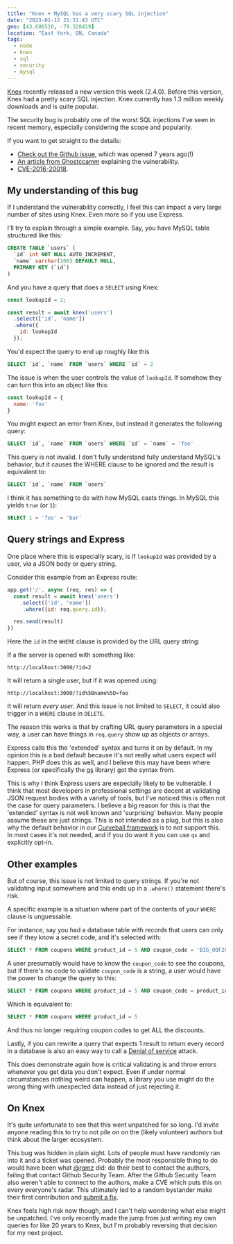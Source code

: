 ```yaml
---
title: "Knex + MySQL has a very scary SQL injection"
date: "2023-01-12 21:31:43 UTC"
geo: [43.686510, -79.328419]
location: "East York, ON, Canada"
tags:
  - node
  - knex
  - sql
  - security
  - mysql
---
```


[Knex][4] recently released a new version this week (2.4.0). Before this version,
Knex had a pretty scary SQL injection. Knex currently has 1.3 million weekly
downloads and is quite popular.

The security bug is probably one of the worst SQL injections I've seen in recent
memory, especially considering the scope and popularily.

If you want to get straight to the details:

* [Check out the Github issue][1], which was opened 7 years ago(!)
* [An article from Ghostccamm][2] explaining the vulnerability.
* [CVE-2016-20018][3].

## My understanding of this bug

If I understand the vulnerability correctly, I feel this can impact a very
large number of sites using Knex. Even more so if you use Express.

I'll try to explain through a simple example. Say, you have MySQL table structured
like this:

```sql
CREATE TABLE `users` (
  `id` int NOT NULL AUTO_INCREMENT,
  `name` varchar(100) DEFAULT NULL,
  PRIMARY KEY (`id`)
)
```

And you have a query that does a `SELECT` using Knex:

```javascript
const lookupId = 2;

const result = await knex('users')
  .select(['id', 'name'])
  .where({
    id: lookupId
  });
```

You'd expect the query to end up roughly like this

```sql
SELECT `id`, `name` FROM `users` WHERE `id` = 2
```

The issue is when the user controls the value of `lookupId`. If somehow they
can turn this into an object like this:

```javascript
const lookupId = {
  name: 'foo'
}
```

You might expect an error from Knex, but instead it generates the following query:

```sql
SELECT `id`, `name` FROM `users` WHERE `id` = `name` = 'foo'
```

This query is not invalid. I don't fully understand fully understand MySQL's behavior,
but it causes the WHERE clause to be ignored and the result is equivalent to:

```sql
SELECT `id`, `name` FROM `users`
```

I think it has something to do with how MySQL casts things. In MySQL this yields `true` (or `1`):

```sql
SELECT 1 = 'foo' = 'bar'
```

## Query strings and Express

One place where this is especially scary, is if `lookupId` was provided by a user,
via a JSON body or query string.

Consider this example from an Express route:

```javascript
app.get('/', async (req, res) => {
  const result = await knex('users')
    .select(['id', 'name'])
     .where({id: req.query.id});

  res.send(result)
})
```

Here the `id` in the `WHERE` clause is provided by the URL query string:

If a the server is opened with something like:

```
http://localhost:3000/?id=2
```

It will return a single user, but if it was opened using:


```
http://localhost:3000/?id%5Bname%5D=foo
```

It will return _every user_. And this issue is not limited to `SELECT`,
it could also trigger in a `WHERE` clause in `DELETE`.

The reason this works is that by crafting URL query parameters in a special
way, a user can have things in `req.query` show up as objects or arrays.

Express calls this the 'extended' syntax and turns it on by default. In my
opinion this is a bad default because it's not really what users expect will
happen. PHP does this as well, and I believe this may have been where Express
(or specifically the [qs][6] library) got the syntax from.

This is why I think Express users are expecially likely to be vulnerable.
I think that most developers in professional settings are decent at
validating JSON request bodies with a variety of tools, but I've noticed
this is often not the case for query parameters. I believe a big reason for
this is that the 'extended' syntax is not well known and 'surprising' behavior.
Many people assume these are just strings. This is not intended as a plug,
but this is also why the default behavior in our [Curveball framework][7] is
to not support this. In most cases it's not needed, and if you do want it you can
use `qs` and explicitly opt-in.

Other examples
--------------

But of course, this issue is not limited to query strings. If you're not
validating input somewhere and this ends up in a `.where()` statement there's
risk.

A specific example is a situation where part of the contents of your `WHERE`
clause is unguessable.

For instance, say you had a database table with records that users can only
see if they know a secret code, and it's selected with:

```sql
SELECT * FROM coupons WHERE product_id = 5 AND coupon_code = 'BIG_OOF2023'
```

A user presumably would have to *know* the `coupon_code` to see the coupons,
but if there's no code to validate `coupon_code` is a string, a user would have the
power to change the query to this:

```sql
SELECT * FROM coupons WHERE product_id = 5 AND coupon_code = product_id = 'bla'
```

Which is equivalent to:

```sql
SELECT * FROM coupons WHERE product_id = 5
```

And thus no longer requiring coupon codes to get ALL the discounts.

Lastly, if you can rewrite a query that expects 1 result to return every
record in a database is also an easy way to call a [Denial of service][10] attack.


This does demonstrate again how is critical validating is and throw errors
whenever you get data you don't expect. Even if under normal circumstances
nothing weird can happen, a library you use might do the wrong thing with
unexpected data instead of just rejecting it.

On Knex
-------

It's quite unfortunate to see that this went unpatched for so long. I'd
invite anyone reading this to try to not pile on on the (likely volunteer)
authors but think about the larger ecosystem.

This bug was hidden in plain sight. Lots of people must have randomly
ran into it and a ticket was opened. Probably the most responsible thing to
do would have been what [@rgmz][8] did: do their best to contact the authors,
failing that contact Github Security Team. After the Github Security Team also
weren't able to connect to the authors, make a CVE which puts this on every
everyone's radar. This ultimately led to a random bystander make their first
contribution and [submit a fix][9].

Knex feels high risk now though, and I can't help wondering what else might
be unpatched. I've only recently made the jump from just writing my own queries
for like 20 years to Knex, but I'm probably reversing that decision for my
next project.

[1]: https://github.com/knex/knex/issues/1227
[2]: https://www.ghostccamm.com/blog/knex_sqli/
[3]: https://nvd.nist.gov/vuln/detail/CVE-2016-20018
[4]: https://knexjs.org/
[5]: https://expressjs.com/
[6]: https://www.npmjs.com/package/qs
[7]: https://curveballjs.org/
[8]: https://github.com/knex/knex/issues/1227#issuecomment-1358165470
[9]: https://github.com/knex/knex/pull/5417
[10]: https://en.wikipedia.org/wiki/Denial-of-service_attack
